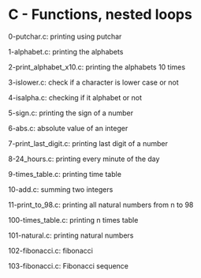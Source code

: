 # C - Functions, nested loops

0-putchar.c: printing using putchar

1-alphabet.c: printing the alphabets

2-print_alphabet_x10.c: printing the alphabets 10 times

3-islower.c: check if a character is lower case or not

4-isalpha.c: checking if it alphabet or not

5-sign.c: printing the sign of a number

6-abs.c: absolute value of an integer

7-print_last_digit.c: printing last digit of a number

8-24_hours.c: printing every minute of the day

9-times_table.c: printing time table

10-add.c: summing two integers

11-print_to_98.c: printing all natural numbers from n to 98

100-times_table.c: printing n times table

101-natural.c: printing natural numbers

102-fibonacci.c: fibonacci

103-fibonacci.c: Fibonacci sequence
